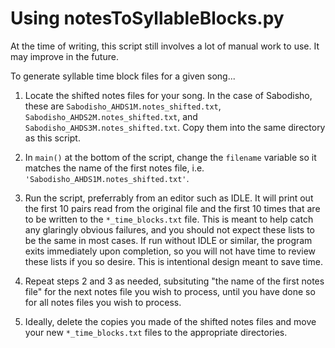 # Using notesToSyllableBlocks.py<br>
At the time of writing, this script still involves a lot of manual work to use. It may improve in the future.<br>

To generate syllable time block files for a given song...<br>

1. Locate the shifted notes files for your song. In the case of Sabodisho, these are `Sabodisho_AHDS1M.notes_shifted.txt`, `Sabodisho_AHDS2M.notes_shifted.txt`, and `Sabodisho_AHDS3M.notes_shifted.txt`. Copy them into the same directory as this script.<br>

2. In `main()` at the bottom of the script, change the `filename` variable so it matches the name of the first notes file, i.e. `'Sabodisho_AHDS1M.notes_shifted.txt'`.<br>

3. Run the script, preferrably from an editor such as IDLE. It will print out the first 10 pairs read from the original file and the first 10 times that are to be written to the `*_time_blocks.txt` file. This is meant to help catch any glaringly obvious failures, and you should not expect these lists to be the same in most cases. If run without IDLE or similar, the program exits immediately upon completion, so you will not have time to review these lists if you so desire. This is intentional design meant to save time.<br>

4. Repeat steps 2 and 3 as needed, subsituting "the name of the first notes file" for the next notes file you wish to process, until you have done so for all notes files you wish to process.<br>

5. Ideally, delete the copies you made of the shifted notes files and move your new `*_time_blocks.txt` files to the appropriate directories.<br>
